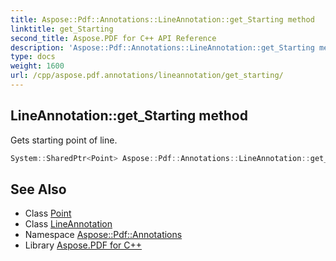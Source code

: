 ```yaml
---
title: Aspose::Pdf::Annotations::LineAnnotation::get_Starting method
linktitle: get_Starting
second_title: Aspose.PDF for C++ API Reference
description: 'Aspose::Pdf::Annotations::LineAnnotation::get_Starting method. Gets starting point of line in C++.'
type: docs
weight: 1600
url: /cpp/aspose.pdf.annotations/lineannotation/get_starting/
---
```

## LineAnnotation::get_Starting method


Gets starting point of line.

```cpp
System::SharedPtr<Point> Aspose::Pdf::Annotations::LineAnnotation::get_Starting()
```

## See Also

* Class [Point](../../../aspose.pdf/point/)
* Class [LineAnnotation](../)
* Namespace [Aspose::Pdf::Annotations](../../)
* Library [Aspose.PDF for C++](../../../)
